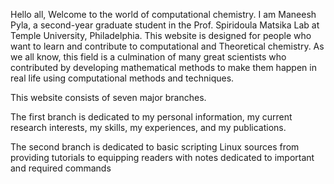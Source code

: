 Hello all,
Welcome to the world of computational chemistry.
I am Maneesh Pyla, a second-year graduate student in the Prof. Spiridoula Matsika Lab at Temple University, Philadelphia. This website is designed for people who want to learn and contribute to computational and Theoretical chemistry. As we all know, this field is a culmination of many great scientists who contributed by developing mathematical methods  to make them happen in real life using computational methods and techniques.

This website consists of seven major branches.
 
 The first branch is dedicated to my personal information, my current research interests, my skills, my experiences, and my publications.

 The second branch is dedicated to basic scripting Linux sources from providing tutorials to equipping readers with notes dedicated to important and required commands 

